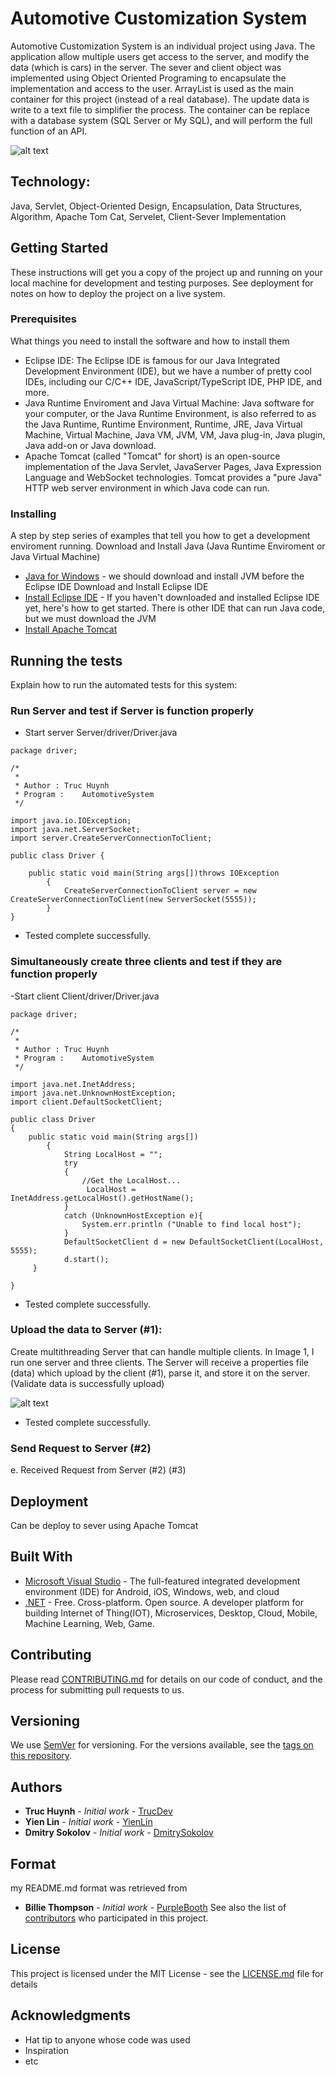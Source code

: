 # Automotive Customization System
Automotive Customization System is an individual project using Java. The application allow multiple users get access to the server, and modify the data (which is cars) in the server. The sever and client object was implemented using Object Oriented Programing to encapsulate the implementation and access to the user. ArrayList is used as the main container for this project (instead of a real database). The update data is write to a text file to simplifier the process. The container can be replace with a database system (SQL Server or My SQL), and will perform the full function of an API.

![alt text](https://github.com/jackyhuynh/automotiveCustomizationSystem-Java/blob/main/picture/Capture%201.PNG)

## Technology:
Java, Servlet, Object-Oriented Design, Encapsulation, Data Structures, Algorithm, Apache Tom Cat, Servelet, Client-Sever Implementation

## Getting Started
These instructions will get you a copy of the project up and running on your local machine for development and testing purposes. See deployment for notes on how to deploy the project on a live system.

### Prerequisites
What things you need to install the software and how to install them
- Eclipse IDE: The Eclipse IDE is famous for our Java Integrated Development Environment (IDE), but we have a number of pretty cool IDEs, including our C/C++ IDE, JavaScript/TypeScript IDE, PHP IDE, and more. 
- Java Runtime Enviroment and Java Virtual Machine: Java software for your computer, or the Java Runtime Environment, is also referred to as the Java Runtime, Runtime Environment, Runtime, JRE, Java Virtual Machine, Virtual Machine, Java VM, JVM, VM, Java plug-in, Java plugin, Java add-on or Java download.
- Apache Tomcat (called "Tomcat" for short) is an open-source implementation of the Java Servlet, JavaServer Pages, Java Expression Language and WebSocket technologies. Tomcat provides a "pure Java" HTTP web server environment in which Java code can run.

### Installing

A step by step series of examples that tell you how to get a development enviroment running.
Download and Install Java (Java Runtime Enviroment or Java Virtual Machine)
* [Java for Windows](https://java.com/en/download/) - we should download and install JVM before the Eclipse IDE 
Download and Install Eclipse IDE
* [Install Eclipse IDE](https://www.eclipse.org/ide/) - If you haven't downloaded and installed Eclipse IDE yet, here's how to get started.
There is other IDE that can run Java code, but we must download the JVM
* [Install Apache Tomcat](https://tomcat.apache.org/download-80.cgi) 


## Running the tests
Explain how to run the automated tests for this system:
### Run Server and test if Server is function properly
- Start server Server/driver/Driver.java
```
package driver;

/*
 *
 * Author :	Truc Huynh
 * Program :	AutomotiveSystem
 */

import java.io.IOException;
import java.net.ServerSocket;
import server.CreateServerConnectionToClient;

public class Driver {
	
	public static void main(String args[])throws IOException 
        {
            CreateServerConnectionToClient server = new CreateServerConnectionToClient(new ServerSocket(5555));
        }
}
```
- Tested complete successfully.

### Simultaneously create three clients and test if they are function properly
-Start client Client/driver/Driver.java

```
package driver;

/*
 *
 * Author :	Truc Huynh
 * Program :	AutomotiveSystem
 */

import java.net.InetAddress;
import java.net.UnknownHostException;
import client.DefaultSocketClient;

public class Driver 
{	
	public static void main(String args[])
        {
            String LocalHost = "";
            try
            {
                //Get the LocalHost...
                 LocalHost =  InetAddress.getLocalHost().getHostName();
            }
            catch (UnknownHostException e){
                System.err.println ("Unable to find local host");
            }
            DefaultSocketClient d = new DefaultSocketClient(LocalHost, 5555);
            d.start();
 	 }
                
}
```
- Tested complete successfully.

### Upload the data to Server (#1):
Create multithreading Server that can handle multiple clients. In Image 1, I run one server and three clients. The Server will receive a properties file (data) which upload by the client (#1), parse it, and store it on the server. (Validate data is successfully upload)

![alt text](https://github.com/jackyhuynh/automotiveCustomizationSystem-Java/blob/main/picture/Capture%201.PNG)

- Tested complete successfully.

### Send Request to Server (#2)
e. Received Request from Server (#2) (#3)




## Deployment

Can be deploy to sever using Apache Tomcat 

## Built With

* [Microsoft Visual Studio](https://visualstudio.microsoft.com/downloads/) - The full-featured integrated development environment (IDE) for Android, iOS, Windows, web, and cloud 
* [.NET](https://dotnet.microsoft.com/download/dotnet-framework) -  Free. Cross-platform. Open source. A developer platform for building Internet of Thing(IOT), Microservices, Desktop, Cloud, Mobile, Machine Learning, Web, Game.

## Contributing

Please read [CONTRIBUTING.md](https://gist.github.com/PurpleBooth/b24679402957c63ec426) for details on our code of conduct, and the process for submitting pull requests to us.

## Versioning

We use [SemVer](http://semver.org/) for versioning. For the versions available, see the [tags on this repository](https://github.com/your/project/tags). 

## Authors

* **Truc Huynh** - *Initial work* - [TrucDev](https://github.com/jackyhuynh)
* **Yien Lin** - *Initial work* - [YienLin](https://www.linkedin.com/in/yienlin/)
* **Dmitry Sokolov** - *Initial work* - [DmitrySokolov](https://www.linkedin.com/in/dmitry-sokolov-726596a4/)

## Format
my README.md format was retrieved from
* **Billie Thompson** - *Initial work* - [PurpleBooth](https://github.com/PurpleBooth)
See also the list of [contributors](https://github.com/your/project/contributors) who participated in this project.

## License

This project is licensed under the MIT License - see the [LICENSE.md](LICENSE.md) file for details

## Acknowledgments

* Hat tip to anyone whose code was used
* Inspiration
* etc

